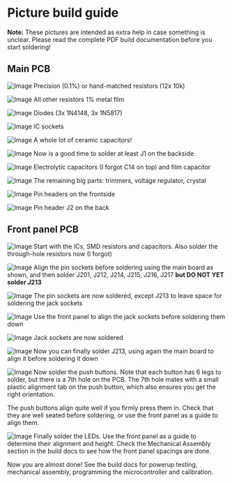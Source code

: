 # Picture build guide

**Note:** These pictures are intended as extra help in case something is unclear. Please read the complete PDF build documentation before you start soldering!

## Main PCB
![Image](IMG_1551.jpg)
Precision (0.1%) or hand-matched resistors (12x 10k)

![Image](IMG_1552.jpg)
All other resistors 1% metal film

![Image](IMG_1553.jpg)
Diodes (3x 1N4148, 3x 1N5817)

![Image](IMG_1554.jpg)
IC sockets

![Image](IMG_1556.jpg)
A whole lot of ceramic capacitors!

![Image](IMG_1557.jpg)
Now is a good time to solder at least J1 on the backside.

![Image](IMG_1558.jpg)
Electrolytic capacitors (I forgot C14 on top) and film capacitor 

![Image](IMG_1559.jpg)
The remaining big parts: trimmers, voltage regulator, crystal

![Image](IMG_1560.jpg)
Pin headers on the frontside

![Image](IMG_1562.jpg)
Pin header J2 on the back

## Front panel PCB
![Image](IMG_1562.jpg)
Start with the ICs, SMD resistors and capacitors. Also solder the through-hole resistors now (I forgot)

![Image](IMG_1566.jpg)
Align the pin sockets before soldering using the main board as shown, and then solder J201, J212, J214, J215, J216, J217 **but DO NOT YET solder J213** 

![Image](IMG_1569.jpg)
The pin sockets are now soldered, except J213 to leave space for soldering the jack sockets

![Image](IMG_1570.jpg)
Use the front panel to align the jack sockets before soldering them down

![Image](IMG_1571.jpg)
Jack sockets are now soldered

![Image](IMG_1572.jpg)
Now you can finally solder J213, using again the main board to align it before soldering it down

![Image](IMG_1573.jpg)
Now solder the push buttons. Note that each button has 6 legs to solder, but there is a 7th hole on the PCB. The 7th hole mates with a small plastic alignment tab on the push button, which also ensures you get the right orientation.

The push buttons align quite well if you firmly press them in. Check that they are well seated before soldering, or use the front panel as a guide to align them.

![Image](IMG_1574.jpg)
Finally solder the LEDs. Use the front panel as a guide to determine their alignment and height. Check the Mechanical Assembly section in the build docs to see how the front panel spacings are done.

Now you are almost done! See the build docs for powerup testing, mechanical assembly, programming the microcontroller and calibration.
